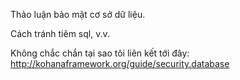 Thảo luận bảo mật cơ sở dữ liệu.

Cách tránh tiêm sql, v.v.

Không chắc chắn tại sao tôi liên kết tới đây: <http://kohanaframework.org/guide/security.database>
